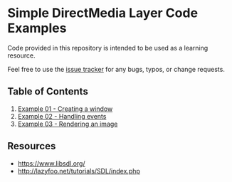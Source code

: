 # Simple DirectMedia Layer Code Examples

Code provided in this repository is intended to be used as a learning resource.

Feel free to use the [issue tracker](https://github.com/cj-dimaano/sdl-examples/issues) for any
bugs, typos, or change requests.

## Table of Contents

1. [Example 01 - Creating a window](https://github.com/cj-dimaano/sdl-examples/tree/master/01_creating-a-window)
2. [Example 02 - Handling events](https://github.com/cj-dimaano/sdl-examples/tree/master/02_handling-events)
3. [Example 03 - Rendering an image](https://github.com/cj-dimaano/sdl-examples/tree/master/03_rendering-an-image)

## Resources

* https://www.libsdl.org/
* http://lazyfoo.net/tutorials/SDL/index.php
